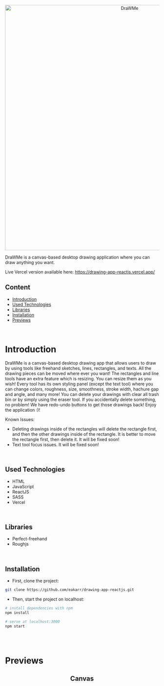 <p align="center">
<img src="./public/assets/DraWMe.png" alt="DraWMe" width="800"/>
</p>

DraWMe is a canvas-based desktop drawing application where you can draw anything you want.

Live Vercel version available here: https://drawing-app-reactjs.vercel.app/

## Content

- [Introduction](#introduction)
- [Used Technologies](#used-technologies)
- [Libraries](#libraries)
- [Installation](#installation)
- [Previews](#previews)

<br>

# Introduction

DraWMe is a canvas-based desktop drawing app that allows users to draw by using tools like freehand sketches, lines, rectangles, and texts. All the drawing pieces can be moved where ever you want! The rectangles and line tools have an extra feature which is resizing. You can resize them as you wish! Every tool has its own styling panel (except the text tool) where you can change colors, roughness, size, smoothness, stroke width, hachure gap and angle, and many more! You can delete your drawings with clear all trash bin or by simply using the eraser tool. If you accidentally delete something, no problem! We have redo-undo buttons to get those drawings back! Enjoy the application :)!

Known Issues: 
- Deleting drawings inside of the rectangles will delete the rectangle first, and then the other drawings inside of the rectangle. It is better to move the rectangle first, then delete it. It will be fixed soon!
- Text tool focus issues. It will be fixed soon!

<br>

## Used Technologies

- HTML
- JavaScript
- ReactJS
- SASS
- Vercel

<br>

## Libraries

- Perfect-freehand
- Roughjs

<br>

## Installation

- First, clone the project:

```sh
git clone https://github.com/eakarr/drawing-app-reactjs.git
```

- Then, start the project on localhost:

```bash
# install dependencies with npm
npm install

# serve at localhost:3000
npm start
```

<br>
<br>

# Previews

<center>

## Canvas

</center>

<br>
<br>
